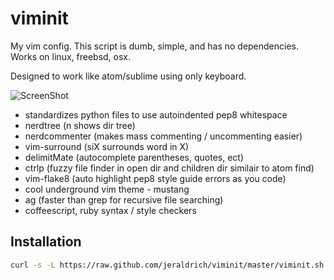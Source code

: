 # viminit
My vim config. This script is dumb, simple, and has no dependencies. Works on linux, freebsd, osx.

Designed to work like atom/sublime using only keyboard.

![ScreenShot](https://github.com/jeraldrich/viminit/blob/master/mustang_theme.png)

- standardizes python files to use autoindented pep8 whitespace
- nerdtree (n shows dir tree)
- nerdcommenter (makes mass commenting / uncommenting easier)
- vim-surround (siX surrounds word in X)
- delimitMate (autocomplete parentheses, quotes, ect)
- ctrlp (fuzzy file finder in open dir and children dir similair to atom find)
- vim-flake8 (auto highlight pep8 style guide errors as you code)
- cool underground vim theme - mustang
- ag (faster than grep for recursive file searching)
- coffeescript, ruby syntax / style checkers

## Installation
```bash
curl -s -L https://raw.github.com/jeraldrich/viminit/master/viminit.sh | bash
```

